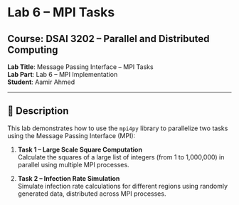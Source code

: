 # Lab 6 – MPI Tasks

## Course: DSAI 3202 – Parallel and Distributed Computing  
**Lab Title**: Message Passing Interface – MPI Tasks  
**Lab Part**: Lab 6 – MPI Implementation  
**Student**: Aamir Ahmed

---

## 🧪 Description

This lab demonstrates how to use the `mpi4py` library to parallelize two tasks using the Message Passing Interface (MPI):

1. **Task 1 – Large Scale Square Computation**  
   Calculate the squares of a large list of integers (from 1 to 1,000,000) in parallel using multiple MPI processes.

2. **Task 2 – Infection Rate Simulation**  
   Simulate infection rate calculations for different regions using randomly generated data, distributed across MPI processes.

